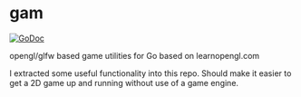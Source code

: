 # gam

[![GoDoc](https://godoc.org/github.com/jakecoffman/gam?status.svg)](http://godoc.org/github.com/jakecoffman/gam)

opengl/glfw based game utilities for Go based on learnopengl.com

I extracted some useful functionality into this repo. Should make 
it easier to get a 2D game up and running without use of a game engine.

